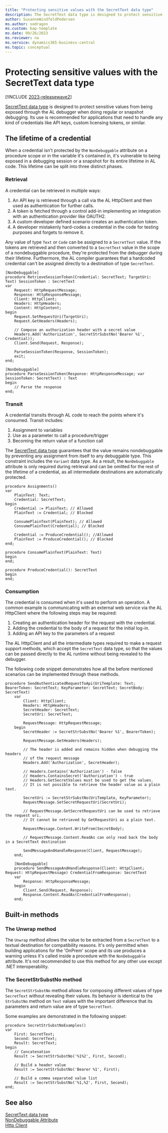 ```yaml
---
title: "Protecting sensitive values with the SecretText data type"
description: The SecretText data type is designed to protect sensitive values from being exposed when debugging.
author: SusanneWindfeldPedersen
ms.author: sodragon
ms.custom: bap-template
ms.date: 09/26/2023
ms.reviewer: na
ms.service: dynamics365-business-central
ms.topic: conceptual
---
```


# Protecting sensitive values with the SecretText data type

[!INCLUDE [2023-releasewave2](../includes/2023-releasewave2.md)]

[SecretText data type](methods-auto/secrettext/secrettext-data-type.md) is designed to protect sensitive values from being exposed through the AL debugger when doing regular or snapshot debugging. Its use is recommended for applications that need to handle any kind of credentials like API keys, custom licensing tokens, or similar.

## The lifetime of a credential

When a credential isn't protected by the `NonDebuggable` attribute on a procedure scope or in the variable it's contained in, it's vulnerable to being exposed
in a debugging session or a snapshot for its entire lifetime in AL code. This lifetime can be split into three distinct phases.

### Retrieval

A credential can be retrieved in multiple ways:

1. An API key is retrieved through a call via the AL HttpClient and then used as authentication for further calls.
2. A token is fetched through a control add-in implementing an integration with an authentication provider like OAUTH2.
3. A custom developer defined scenario creates an authentication token.
4. A developer mistakenly hard-codes a credential in the code for testing purposes and forgets to remove it.

Any value of type `Text` or `Code` can be assigned to a `SecretText` value. If the tokens are retrieved and then converted to a `SecretText` value in the scope of a nondebuggable procedure, they're protected from the debugger during their lifetime. Furthermore, the AL compiler guarantees that a hardcoded credential can't be assigned directly to a destination of type `SecretText`.

```al
[NonDebuggable]
procedure RetrieveSessionToken(Credential: SecretText; TargetUri: Text) SessionToken : SecretText
var
    Request: HttpRequestMessage;
    Response: HttpResponseMessage;
    Client: HttpClient;
    Headers: HttpHeaders;
    Content: HttpContent;
begin
    Request.SetRequestUri(TargetUri);
    Request.GetHeaders(Headers);

    // Compose an authorization header with a secret value
    Headers.Add('Authorization', SecretStrSubstNo('Bearer %1', Credential));
    Client.Send(Request, Response);

    ParseSessionToken(Response, SessionToken);
    exit;
end;

[NonDebuggable]
procedure ParseSessionToken(Response: HttpResponseMessage; var SessionToken: SecretText) : Text
begin
    // Parse the response
end;
```

### Transit

A credential transits through AL code to reach the points where it's consumed. Transit includes:

1. Assignment to variables
2. Use as a parameter to call a procedure/trigger
3. Becoming the return value of a function call

The [SecretText data type](methods-auto/secrettext/secrettext-data-type.md) guarantees that the value remains nondebuggable by preventing any assignment from itself to any debuggable type. This constraint includes the `Variant` data type. As a result, the `NonDebuggable` attribute is only required during retrieval
and can be omitted for the rest of the lifetime of a credential, as all intermediate destinations are automatically protected.

```al
procedure Assignments()
var
    PlainText: Text;
    Credential: SecretText;
begin
    Credential := PlainText; // Allowed
    PlainText := Credential; // Blocked

    ConsumePlainText(PlainText); // Allowed
    ConsumePlainText(Credential); // Blocked

    Credential := ProduceCredential(); //Allowed
    PlainText := ProduceCredential(); // Blocked
end;

procedure ConsumePlainText(PlainText: Text)
begin
end;

procedure ProduceCredential(): SecretText
begin
end;
```

### Consumption

The credential is consumed when it's used to perform an operation. A common example is communicating with an external web service via the AL HttpClient
where the following steps may be required:

1. Creating an authentication header for the request with the credential.
2. Adding the credential to the body of a request for the initial log-in.
3. Adding an API key to the parameters of a request

The AL HttpClient and all the intermediate types required to make a request support methods, which accept the `SecretText` data type, so that the values can be passed directly to the AL runtime without being revealed to the debugger.

The following code snippet demonstrates how all the before mentioned scenarios can be implemented through these methods.

```al
procedure SendAuthenticatedRequestToApi(UriTemplate: Text; BearerToken: SecretText; KeyParameter: SecretText; SecretBody: SecretText)
    var
        Client: HttpClient;
        Headers: HttpHeaders;
        SecretHeader: SecretText;
        SecretUri: SecretText;

        RequestMessage: HttpRequestMessage;
    begin
        SecretHeader := SecretStrSubstNo('Bearer %1', BearerToken);

        RequestMessage.GetHeaders(Headers);

        // The header is added and remains hidden when debugging the headers
        // of the request message
        Headers.Add('Authorization', SecretHeader);

        // Headers.Contains('Authorization') - false
        // Headers.ContainsSecret('Authorization') - true
        // Headers.GetSecretValues must be used to get the values.
        // It is not possible to retrieve the header value as a plain text.

        SecretUri := SecretStrSubstNo(UriTemplate, KeyParameter);
        RequestMessage.SetSecretRequestUri(SecretUri);

        // RequestMessage.GetSecretRequestUri can be used to retrieve the request uri.
        // It cannot be retrieved by GetRequestUri as a plain text.

        RequestMessage.Content.WriteFrom(SecretBody);

        // RequestMessage.Content.ReadAs can only read back the body in a SecretText destination

        SendMessageAndHandleResponse(Client, RequestMessage);
    end;

    [NonDebuggable]
    procedure SendMessageAndHandleResponse(Client: HttpClient; Request: HttpRequestMessage) CredentialFromResponse: SecretText
    var
        Response: HttpResponseMessage;
    begin
        Client.Send(Request, Response);
        Response.Content.ReadAs(CredentialFromResponse);
    end;
```

## Built-in methods

### The Unwrap method

The `Unwrap` method allows the value to be extracted from a `SecretText` to a textual destination for compatibility reasons.
It's only permitted when building applications for the 'OnPrem' scope and its use produces a warning unless it's called
inside a procedure with the `NonDebuggable` attribute. It's not recommended to use this method for any other use except .NET
interoperability.

### The SecretStrSubstNo method

The `SecretStrSubstNo` method allows for composing different values of type `SecretText` without revealing their values.
Its behavior is identical to the `StrSubstNo` method on `Text` values with the important difference that its parameters and return value
are of type `SecretText`.

Some examples are demonstrated in the following snippet:

```al
procedure SecretStrSubstNoExamples()
var
    First: SecretText;
    Second: SecretText;
    Result: SecretText;
begin
    // Concatenation
    Result := SecretStrSubstNo('%1%2', First, Second);

    // Build a header value
    Result := SecretStrSubstNo('Bearer %1', First);

    // Build a comma separated value list
    Result := SecretStrSubstNo('%1,%2', First, Second);
end;
```

## See also

[SecretText data type](methods-auto/secrettext/secrettext-data-type.md)  
[NonDebuggable Attribute](methods/devenv-nondebuggable-attribute.md)  
[Http Client](methods-auto/httpclient/httpclient-data-type.md)
